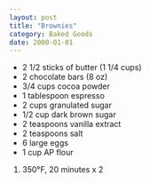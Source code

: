 ```yaml
---
layout: post
title: "Brownies"
category: Baked Goods
date: 2000-01-01
---
```


- 2 1/2 sticks of butter (1 1/4 cups)
- 2 chocolate bars (8 oz)
- 3/4 cups cocoa powder
- 1 tablespoon espresso
- 2 cups granulated sugar
- 1/2 cup dark brown sugar
- 2 teaspoons vanilla extract
- 2 teaspoons salt
- 6 large eggs
- 1 cup AP flour

1. 350°F, 20 minutes x 2